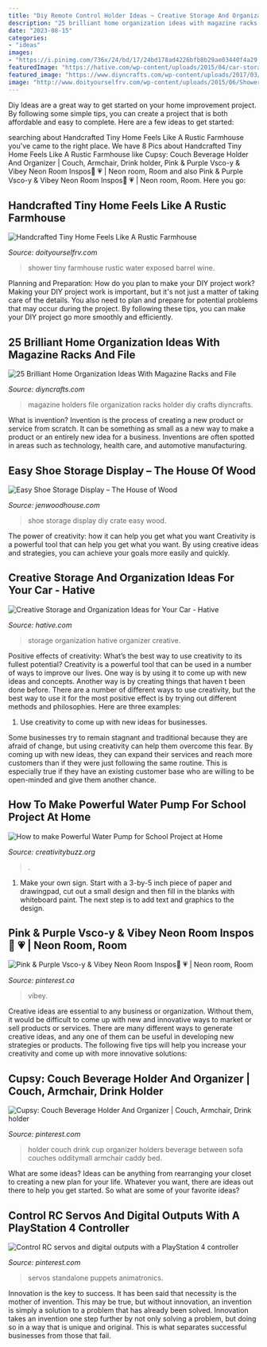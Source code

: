 ```yaml
---
title: "Diy Remote Control Holder Ideas ~ Creative Storage And Organization Ideas For Your Car"
description: "25 brilliant home organization ideas with magazine racks and file"
date: "2023-08-15"
categories:
- "ideas"
images:
- "https://i.pinimg.com/736x/24/bd/17/24bd178ad4226bfb8b29ae03440f4a29.jpg"
featuredImage: "https://hative.com/wp-content/uploads/2015/04/car-storage-ideas/6-car-storage-organization-ideas.jpg"
featured_image: "https://www.diyncrafts.com/wp-content/uploads/2017/03/magazine-holder-organizers.jpg"
image: "http://www.doityourselfrv.com/wp-content/uploads/2015/06/Shower.jpg"
---
```



Diy Ideas are a great way to get started on your home improvement project. By following some simple tips, you can create a project that is both affordable and easy to complete. Here are a few ideas to get started: 

	

		
searching about Handcrafted Tiny Home Feels Like A Rustic Farmhouse you've came to the right place. We have 8 Pics about Handcrafted Tiny Home Feels Like A Rustic Farmhouse like Cupsy: Couch Beverage Holder And Organizer | Couch, Armchair, Drink holder, Pink &amp; Purple Vsco-y &amp; Vibey Neon Room Inspos👀 💗 | Neon room, Room and also Pink &amp; Purple Vsco-y &amp; Vibey Neon Room Inspos👀 💗 | Neon room, Room. Here you go:
		
    
## Handcrafted Tiny Home Feels Like A Rustic Farmhouse

<img loading=lazy src="http://www.doityourselfrv.com/wp-content/uploads/2015/06/Shower.jpg" onerror="this.onerror=null;this.src='https://tse4.mm.bing.net/th?id=OIP.BoHDX5coaCxY-aPDV_b_7wHaSZ&amp;pid=15.1';" alt="Handcrafted Tiny Home Feels Like A Rustic Farmhouse">

_Source: doityourselfrv.com_

>shower tiny farmhouse rustic water exposed barrel wine. 

	

Planning and Preparation: How do you plan to make your DIY project work?
Making your DIY project work is important, but it's not just a matter of taking care of the details. You also need to plan and prepare for potential problems that may occur during the project. By following these tips, you can make your DIY project go more smoothly and efficiently.

    
## 25 Brilliant Home Organization Ideas With Magazine Racks And File

<img loading=lazy src="https://www.diyncrafts.com/wp-content/uploads/2017/03/magazine-holder-organizers.jpg" onerror="this.onerror=null;this.src='https://tse1.mm.bing.net/th?id=OIP.QMTGqmxQ0slmDBZCd5vX3QHaD4&amp;pid=15.1';" alt="25 Brilliant Home Organization Ideas With Magazine Racks and File">

_Source: diyncrafts.com_

>magazine holders file organization racks holder diy crafts diyncrafts. 

	

What is invention?
Invention is the process of creating a new product or service from scratch. It can be something as small as a new way to make a product or an entirely new idea for a business. Inventions are often spotted in areas such as technology, health care, and automotive manufacturing.

    
## Easy Shoe Storage Display – The House Of Wood

<img loading=lazy src="https://jenwoodhouse.com/wp-content/uploads/2014/12/blog-crate-shoe-storage-03.jpg" onerror="this.onerror=null;this.src='https://tse2.mm.bing.net/th?id=OIP.lD-9tEi1ZdNf0yWaXajxowHaKh&amp;pid=15.1';" alt="Easy Shoe Storage Display – The House of Wood">

_Source: jenwoodhouse.com_

>shoe storage display diy crate easy wood. 

	

The power of creativity: how it can help you get what you want
Creativity is a powerful tool that can help you get what you want. By using creative ideas and strategies, you can achieve your goals more easily and quickly.

    
## Creative Storage And Organization Ideas For Your Car - Hative

<img loading=lazy src="https://hative.com/wp-content/uploads/2015/04/car-storage-ideas/6-car-storage-organization-ideas.jpg" onerror="this.onerror=null;this.src='https://tse1.mm.bing.net/th?id=OIP.PkbToMCXv7UygEKcoQtKsgHaJ4&amp;pid=15.1';" alt="Creative Storage and Organization Ideas for Your Car - Hative">

_Source: hative.com_

>storage organization hative organizer creative. 

	

Positive effects of creativity: What’s the best way to use creativity to its fullest potential?
Creativity is a powerful tool that can be used in a number of ways to improve our lives. One way is by using it to come up with new ideas and concepts. Another way is by creating things that haven t been done before. There are a number of different ways to use creativity, but the best way to use it for the most positive effect is by trying out different methods and philosophies. Here are three examples:
1. Use creativity to come up with new ideas for businesses.

Some businesses try to remain stagnant and traditional because they are afraid of change, but using creativity can help them overcome this fear. By coming up with new ideas, they can expand their services and reach more customers than if they were just following the same routine. This is especially true if they have an existing customer base who are willing to be open-minded and give them another chance.

    
## How To Make Powerful Water Pump For School Project At Home

<img loading=lazy src="https://www.creativitybuzz.org/wp-content/uploads/2018/07/Webp.net-compress-image-2.jpg" onerror="this.onerror=null;this.src='https://tse1.mm.bing.net/th?id=OIP.jCtwcx8d9-RHabBfe5lH-wHaEK&amp;pid=15.1';" alt="How to make Powerful Water Pump for School Project at Home">

_Source: creativitybuzz.org_

>. 

	

1. Make your own sign. Start with a 3-by-5 inch piece of paper and drawingpad, cut out a small design and then fill in the blanks with whiteboard paint. The next step is to add text and graphics to the design.

    
## Pink &amp; Purple Vsco-y &amp; Vibey Neon Room Inspos👀 💗 | Neon Room, Room

<img loading=lazy src="https://i.pinimg.com/736x/24/bd/17/24bd178ad4226bfb8b29ae03440f4a29.jpg" onerror="this.onerror=null;this.src='https://tse3.mm.bing.net/th?id=OIP.Wnk522tfiegk1rtQAOVcGwHaJ3&amp;pid=15.1';" alt="Pink &amp; Purple Vsco-y &amp; Vibey Neon Room Inspos👀 💗 | Neon room, Room">

_Source: pinterest.ca_

>vibey. 

	

Creative ideas are essential to any business or organization. Without them, it would be difficult to come up with new and innovative ways to market or sell products or services. There are many different ways to generate creative ideas, and any one of them can be useful in developing new strategies or products. The following five tips will help you increase your creativity and come up with more innovative solutions: 

    
## Cupsy: Couch Beverage Holder And Organizer | Couch, Armchair, Drink Holder

<img loading=lazy src="https://i.pinimg.com/originals/11/83/b6/1183b669a09beef700929afefb69aff5.jpg" onerror="this.onerror=null;this.src='https://tse1.mm.bing.net/th?id=OIP.Y4AO_kSOxi7HK4aNzsBgqgHaFj&amp;pid=15.1';" alt="Cupsy: Couch Beverage Holder And Organizer | Couch, Armchair, Drink holder">

_Source: pinterest.com_

>holder couch drink cup organizer holders beverage between sofa couches odditymall armchair caddy bed. 

	

What are some ideas?
Ideas can be anything from rearranging your closet to creating a new plan for your life. Whatever you want, there are ideas out there to help you get started. So what are some of your favorite ideas?

    
## Control RC Servos And Digital Outputs With A PlayStation 4 Controller

<img loading=lazy src="https://i.pinimg.com/736x/a7/b8/20/a7b82082021385998d90a41802ccc0f2.jpg" onerror="this.onerror=null;this.src='https://tse2.mm.bing.net/th?id=OIP.bIaqoctdl7M-rg5yJUP6iAHaEK&amp;pid=15.1';" alt="Control RC servos and digital outputs with a PlayStation 4 controller">

_Source: pinterest.com_

>servos standalone puppets animatronics. 

	

Innovation is the key to success. It has been said that necessity is the mother of invention. This may be true, but without innovation, an invention is simply a solution to a problem that has already been solved. Innovation takes an invention one step further by not only solving a problem, but doing so in a way that is unique and original. This is what separates successful businesses from those that fail.

